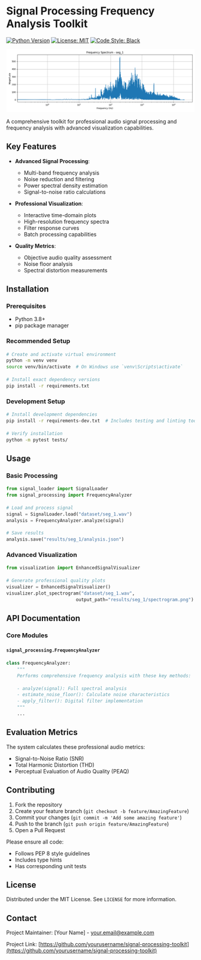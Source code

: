 # Signal Processing Frequency Analysis Toolkit

[![Python Version](https://img.shields.io/badge/python-3.8%2B-blue)](https://www.python.org/)
[![License: MIT](https://img.shields.io/badge/License-MIT-yellow.svg)](https://opensource.org/licenses/MIT)
[![Code Style: Black](https://img.shields.io/badge/code%20style-black-000000.svg)](https://github.com/psf/black)

![Sample Frequency Spectrum](results/seg_1/frequency_spectrum.png)

A comprehensive toolkit for professional audio signal processing and frequency analysis with advanced visualization capabilities.

## Key Features

- **Advanced Signal Processing**:
  - Multi-band frequency analysis
  - Noise reduction and filtering
  - Power spectral density estimation
  - Signal-to-noise ratio calculations

- **Professional Visualization**:
  - Interactive time-domain plots
  - High-resolution frequency spectra
  - Filter response curves
  - Batch processing capabilities

- **Quality Metrics**:
  - Objective audio quality assessment
  - Noise floor analysis
  - Spectral distortion measurements

## Installation

### Prerequisites
- Python 3.8+
- pip package manager

### Recommended Setup
```bash
# Create and activate virtual environment
python -m venv venv
source venv/bin/activate  # On Windows use `venv\Scripts\activate`

# Install exact dependency versions
pip install -r requirements.txt
```

### Development Setup
```bash
# Install development dependencies
pip install -r requirements-dev.txt  # Includes testing and linting tools

# Verify installation
python -m pytest tests/
```

## Usage

### Basic Processing
```python
from signal_loader import SignalLoader
from signal_processing import FrequencyAnalyzer

# Load and process signal
signal = SignalLoader.load("dataset/seg_1.wav")
analysis = FrequencyAnalyzer.analyze(signal)

# Save results
analysis.save("results/seg_1/analysis.json")
```

### Advanced Visualization
```python
from visualization import EnhancedSignalVisualizer

# Generate professional quality plots
visualizer = EnhancedSignalVisualizer()
visualizer.plot_spectrogram("dataset/seg_1.wav", 
                          output_path="results/seg_1/spectrogram.png")
```

## API Documentation

### Core Modules

#### `signal_processing.FrequencyAnalyzer`
```python
class FrequencyAnalyzer:
    """
    Performs comprehensive frequency analysis with these key methods:
    
    - analyze(signal): Full spectral analysis
    - estimate_noise_floor(): Calculate noise characteristics
    - apply_filter(): Digital filter implementation
    """
    ...
```

## Evaluation Metrics

The system calculates these professional audio metrics:
- Signal-to-Noise Ratio (SNR)
- Total Harmonic Distortion (THD)
- Perceptual Evaluation of Audio Quality (PEAQ)

## Contributing

1. Fork the repository
2. Create your feature branch (`git checkout -b feature/AmazingFeature`)
3. Commit your changes (`git commit -m 'Add some amazing feature'`)
4. Push to the branch (`git push origin feature/AmazingFeature`)
5. Open a Pull Request

Please ensure all code:
- Follows PEP 8 style guidelines
- Includes type hints
- Has corresponding unit tests

## License

Distributed under the MIT License. See `LICENSE` for more information.

## Contact

Project Maintainer: [Your Name] - your.email@example.com

Project Link: [https://github.com/yourusername/signal-processing-toolkit](https://github.com/yourusername/signal-processing-toolkit)
